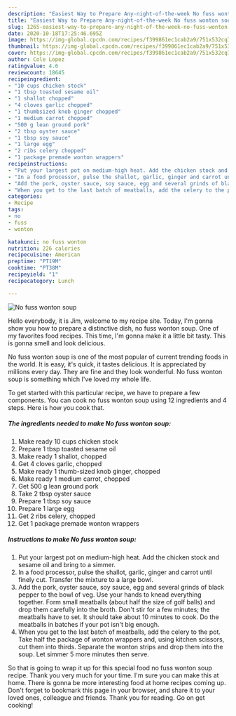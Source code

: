 ```yaml
---
description: "Easiest Way to Prepare Any-night-of-the-week No fuss wonton soup"
title: "Easiest Way to Prepare Any-night-of-the-week No fuss wonton soup"
slug: 1265-easiest-way-to-prepare-any-night-of-the-week-no-fuss-wonton-soup
date: 2020-10-18T17:25:46.695Z
image: https://img-global.cpcdn.com/recipes/f399861ec1cab2a9/751x532cq70/no-fuss-wonton-soup-recipe-main-photo.jpg
thumbnail: https://img-global.cpcdn.com/recipes/f399861ec1cab2a9/751x532cq70/no-fuss-wonton-soup-recipe-main-photo.jpg
cover: https://img-global.cpcdn.com/recipes/f399861ec1cab2a9/751x532cq70/no-fuss-wonton-soup-recipe-main-photo.jpg
author: Cole Lopez
ratingvalue: 4.6
reviewcount: 18645
recipeingredient:
- "10 cups chicken stock"
- "1 tbsp toasted sesame oil"
- "1 shallot chopped"
- "4 cloves garlic chopped"
- "1 thumbsized knob ginger chopped"
- "1 medium carrot chopped"
- "500 g lean ground pork"
- "2 tbsp oyster sauce"
- "1 tbsp soy sauce"
- "1 large egg"
- "2 ribs celery chopped"
- "1 package premade wonton wrappers"
recipeinstructions:
- "Put your largest pot on medium-high heat. Add the chicken stock and sesame oil and bring to a simmer."
- "In a food processor, pulse the shallot, garlic, ginger and carrot until finely cut. Transfer the mixture to a large bowl."
- "Add the pork, oyster sauce, soy sauce, egg and several grinds of black pepper to the bowl of veg. Use your hands to knead everything together. Form small meatballs (about half the size of golf balls) and drop them carefully into the broth. Don&#39;t stir for a few minutes; the meatballs have to set. It should take about 10 minutes to cook. Do the meatballs in batches if your pot isn&#39;t big enough."
- "When you get to the last batch of meatballs, add the celery to the pot. Take half the package of wonton wrappers and, using kitchen scissors, cut them into thirds. Separate the wonton strips and drop them into the soup. Let simmer 5 more minutes then serve."
categories:
- Recipe
tags:
- no
- fuss
- wonton

katakunci: no fuss wonton 
nutrition: 226 calories
recipecuisine: American
preptime: "PT19M"
cooktime: "PT38M"
recipeyield: "1"
recipecategory: Lunch

---
```



![No fuss wonton soup](https://img-global.cpcdn.com/recipes/f399861ec1cab2a9/751x532cq70/no-fuss-wonton-soup-recipe-main-photo.jpg)

Hello everybody, it is Jim, welcome to my recipe site. Today, I'm gonna show you how to prepare a distinctive dish, no fuss wonton soup. One of my favorites food recipes. This time, I'm gonna make it a little bit tasty. This is gonna smell and look delicious.



No fuss wonton soup is one of the most popular of current trending foods in the world. It is easy, it's quick, it tastes delicious. It is appreciated by millions every day. They are fine and they look wonderful. No fuss wonton soup is something which I've loved my whole life.


To get started with this particular recipe, we have to prepare a few components. You can cook no fuss wonton soup using 12 ingredients and 4 steps. Here is how you cook that.

<!--inarticleads1-->

##### The ingredients needed to make No fuss wonton soup:

1. Make ready 10 cups chicken stock
1. Prepare 1 tbsp toasted sesame oil
1. Make ready 1 shallot, chopped
1. Get 4 cloves garlic, chopped
1. Make ready 1 thumb-sized knob ginger, chopped
1. Make ready 1 medium carrot, chopped
1. Get 500 g lean ground pork
1. Take 2 tbsp oyster sauce
1. Prepare 1 tbsp soy sauce
1. Prepare 1 large egg
1. Get 2 ribs celery, chopped
1. Get 1 package premade wonton wrappers




<!--inarticleads2-->

##### Instructions to make No fuss wonton soup:

1. Put your largest pot on medium-high heat. Add the chicken stock and sesame oil and bring to a simmer.
1. In a food processor, pulse the shallot, garlic, ginger and carrot until finely cut. Transfer the mixture to a large bowl.
1. Add the pork, oyster sauce, soy sauce, egg and several grinds of black pepper to the bowl of veg. Use your hands to knead everything together. Form small meatballs (about half the size of golf balls) and drop them carefully into the broth. Don&#39;t stir for a few minutes; the meatballs have to set. It should take about 10 minutes to cook. Do the meatballs in batches if your pot isn&#39;t big enough.
1. When you get to the last batch of meatballs, add the celery to the pot. Take half the package of wonton wrappers and, using kitchen scissors, cut them into thirds. Separate the wonton strips and drop them into the soup. Let simmer 5 more minutes then serve.




So that is going to wrap it up for this special food no fuss wonton soup recipe. Thank you very much for your time. I'm sure you can make this at home. There is gonna be more interesting food at home recipes coming up. Don't forget to bookmark this page in your browser, and share it to your loved ones, colleague and friends. Thank you for reading. Go on get cooking!
